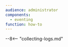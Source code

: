 ```yaml
---
audience: administrator
components:
  - eventing
function: how-to
---
```


--8<-- "collecting-logs.md"
